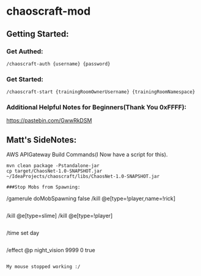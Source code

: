 # chaoscraft-mod

## Getting Started:
### Get Authed:
```
/chaoscraft-auth {username} {password}
```

### Get Started:
```
/chaoscraft-start {trainingRoomOwnerUsername} {trainingRoomNamespace}
```

### Additional Helpful Notes for Beginners(Thank You 0xFFFF):
https://pastebin.com/GwwRkDSM



## Matt's SideNotes:
AWS APIGateway Build Commands(I Now have a script for this).
```
mvn clean package -Pstandalone-jar
cp target/ChaosNet-1.0-SNAPSHOT.jar  ~/IdeaProjects/chaoscraft/libs/ChaosNet-1.0-SNAPSHOT.jar

###Stop Mobs from Spawning:
```
/gamerule doMobSpawning false
/kill @e[type=!player,name=!rick]
```

```
/kill @e[type=slime]
/kill @e[type=!player]
```

```
/time set day
```

```
/effect @p night_vision 9999 0 true
```

My mouse stopped working :/
